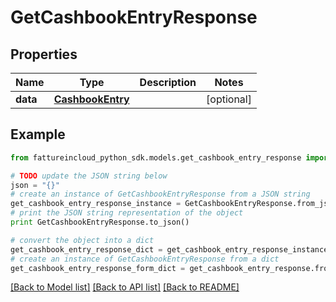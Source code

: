 # GetCashbookEntryResponse



## Properties

Name | Type | Description | Notes
------------ | ------------- | ------------- | -------------
**data** | [**CashbookEntry**](CashbookEntry.md) |  | [optional] 

## Example

```python
from fattureincloud_python_sdk.models.get_cashbook_entry_response import GetCashbookEntryResponse

# TODO update the JSON string below
json = "{}"
# create an instance of GetCashbookEntryResponse from a JSON string
get_cashbook_entry_response_instance = GetCashbookEntryResponse.from_json(json)
# print the JSON string representation of the object
print GetCashbookEntryResponse.to_json()

# convert the object into a dict
get_cashbook_entry_response_dict = get_cashbook_entry_response_instance.to_dict()
# create an instance of GetCashbookEntryResponse from a dict
get_cashbook_entry_response_form_dict = get_cashbook_entry_response.from_dict(get_cashbook_entry_response_dict)
```
[[Back to Model list]](../README.md#documentation-for-models) [[Back to API list]](../README.md#documentation-for-api-endpoints) [[Back to README]](../README.md)


